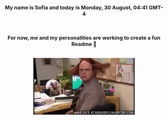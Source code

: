 


<div align="center">
<h3 >My name is Sofia and today is Monday, 30 August, 04:41 GMT-4</h3><br>
<h3 >For now, me and my personalities are working to create a fun Readme 👋
</h3><br>
<img src='img/dwight.gif' alt='working...'/>
</div>
